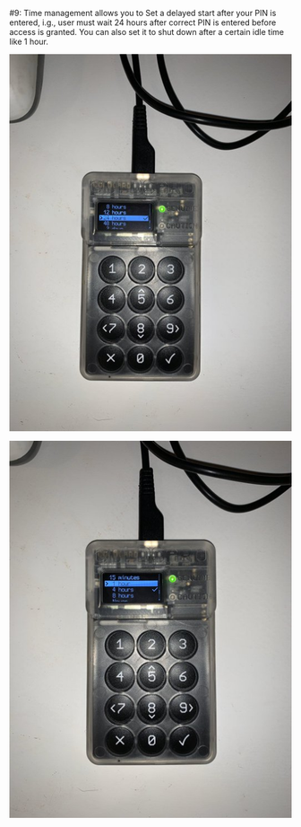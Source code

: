 #9: Time management allows you to Set a delayed start after your PIN is entered, i.g., user must wait 24 hours after correct PIN is entered before access is granted. You can also set it to shut down after a certain idle time like 1 hour.

![](assets/3.jpg)

![](assets/4.jpg)
